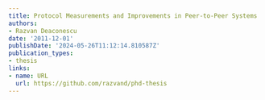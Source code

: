 ```yaml
---
title: Protocol Measurements and Improvements in Peer-to-Peer Systems
authors:
- Razvan Deaconescu
date: '2011-12-01'
publishDate: '2024-05-26T11:12:14.810587Z'
publication_types:
- thesis
links:
- name: URL
  url: https://github.com/razvand/phd-thesis
---
```

